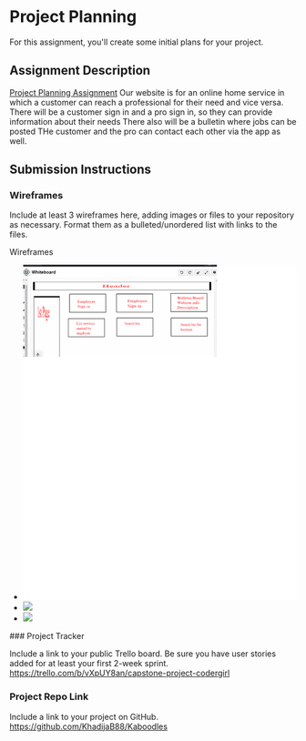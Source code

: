 # Project Planning
For this assignment, you'll create some initial plans for your project.

## Assignment Description
[Project Planning Assignment](https://education.launchcode.org/liftoff/modules/assignments/project-planning)
Our website is for an online home service in which a customer can reach a professional for their need and vice versa.
There will be a customer sign in and a pro sign in, so they can provide information about their needs 
There also will be a bulletin where jobs can be posted
THe customer and the pro can contact each other via the app as well. 

## Submission Instructions

### Wireframes

Include at least 3 wireframes here, adding images or files to your repository as necessary. Format them as a bulleted/unordered list with links to the files.
<!DOCTYPE html>
<html>
<head>Wireframes</head>
<body>
<div>
<ul>
<li><img src="Images/IndexPage.png"></li>
<li><img src="Employer Sign in.png"></li>
<li><img src="Employee Sign in.png"></li>
</ul></div></body>
</html>
### Project Tracker

Include a link to your public Trello board. Be sure you have user stories added for at least your first 2-week sprint.
https://trello.com/b/vXpUY8an/capstone-project-codergirl

### Project Repo Link

Include a link to your project on GitHub.
https://github.com/KhadijaB88/Kaboodles
